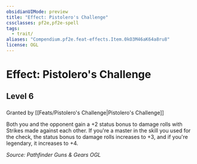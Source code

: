 ```yaml
---
obsidianUIMode: preview
title: "Effect: Pistolero's Challenge"
cssclasses: pf2e,pf2e-spell
tags:
  - trait/
aliases: "Compendium.pf2e.feat-effects.Item.0kO3M46aK64a8ru8"
license: OGL
---
```

# Effect: Pistolero's Challenge
## Level 6
### 






Granted by [[Feats/Pistolero's Challenge|Pistolero's Challenge]]

Both you and the opponent gain a +2 status bonus to damage rolls with Strikes made against each other. If you're a master in the skill you used for the check, the status bonus to damage rolls increases to +3, and if you're legendary, it increases to +4.

*Source: Pathfinder Guns & Gears*
*OGL*